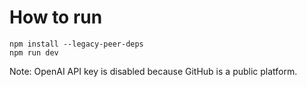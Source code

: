 # How to run
```
npm install --legacy-peer-deps
npm run dev
```
Note: OpenAI API key is disabled because GitHub is a public platform.
